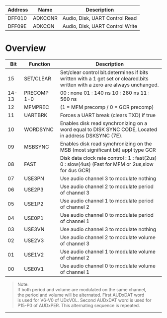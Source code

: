 | Address | Name | Description  
---|---|---  
DFF010 | ADKCONR | Audio, Disk, UART Control Read  
DFF09E | ADKCON | Audio, Disk, UART Control Write  
  
# Overview

| Bit | Function | Description  
---|---|---  
15 | SET/CLEAR | Set/clear control bit.determines if bits  written with a 1 get set or cleared.bits written with a zero are always unchanged.  
14-13 | PRECOMP 1-0 | 00 : none  01 : 140 ns  10 : 280 ns  11 : 560 ns  
12 | MFMPREC | (1 = MFM precomp / 0 = GCR precomp)  
11 | UARTBRK | Forces a UART break (clears TXD) if true  
10 | WORDSYNC | Enables disk read synchronizing on a word  equal to DISK SYNC CODE, Located in  address DSKSYNC (7E).  
09 | MSBSYNC | Enables disk read synchronizing on the MSB (most significant bit) appl type GCR  
08 | FAST | Disk data clock rate control :  1 : fast(2us)  0 : slow(4us)  (Fast for MFM or 2us,slow for 4us GCR)  
07 | USE3PN | Use audio channel 3 to modulate nothing  
06 | USE2P3 | Use audio channel 2 to modulate period of channel 3  
05 | USE1P2 | Use audio channel 1 to modulate period of channel 2  
04 | USE0P1 | Use audio channel 0 to modulate period of channel 1  
03 | USE3VN | Use audio channel 3 to modulate nothing  
02 | USE2V3 | Use audio channel 2 to modulate volume of channel 3  
01 | USE1V2 | Use audio channel 1 to modulate volume of channel 2  
00 | USE0V1 | Use audio channel 0 to modulate volume of channel 1  
  
> Note:  
>  If both period and volume are modulated on the same channel,  
>  the period and volume will be alternated. First AUDxDAT word  
>  is used for V6-V0 of UDxVOL. Second AUDxDAT word is used for  
>  P15-P0 of AUDxPER. This alternating sequence is repeated.  
  
---

